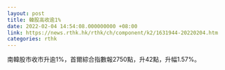 ```yaml
---
layout: post
title: 韓股高收逾1%
date: 2022-02-04 14:54:08.000000000 +08:00
link: https://news.rthk.hk/rthk/ch/component/k2/1631944-20220204.htm
categories: rthk
---
```


南韓股市收市升逾1%，首爾綜合指數報2750點，升42點，升幅1.57%。
